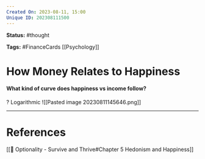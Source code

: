 ```yaml
---
Created On: 2023-08-11, 15:00
Unique ID: 202308111500
---
```

**Status:** #thought 

**Tags:**  #FinanceCards [[Psychology]]

# How Money Relates to Happiness

#### What kind of curve does happiness vs income follow?
?
Logarithmic
![[Pasted image 20230811145646.png]]
<!--SR:!2023-10-07,33,230-->




---
# References
[[📗 Optionality - Survive and Thrive#Chapter 5 Hedonism and Happiness]]
